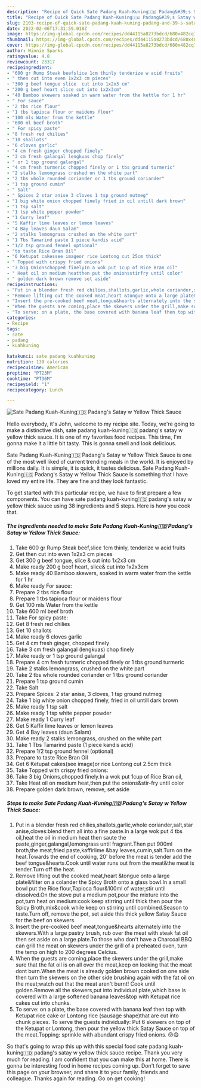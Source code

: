 ```yaml
---
description: "Recipe of Quick Sate Padang Kuah-Kuning🇮🇩 Padang&#39;s Satay w Yellow Thick Sauce"
title: "Recipe of Quick Sate Padang Kuah-Kuning🇮🇩 Padang&#39;s Satay w Yellow Thick Sauce"
slug: 2103-recipe-of-quick-sate-padang-kuah-kuning-padang-and-39-s-satay-w-yellow-thick-sauce
date: 2022-02-06T17:31:59.018Z
image: https://img-global.cpcdn.com/recipes/dd44115a8273bdcd/680x482cq70/sate-padang-kuah-kuning-padangs-satay-w-yellow-thick-sauce-recipe-main-photo.jpg
thumbnail: https://img-global.cpcdn.com/recipes/dd44115a8273bdcd/680x482cq70/sate-padang-kuah-kuning-padangs-satay-w-yellow-thick-sauce-recipe-main-photo.jpg
cover: https://img-global.cpcdn.com/recipes/dd44115a8273bdcd/680x482cq70/sate-padang-kuah-kuning-padangs-satay-w-yellow-thick-sauce-recipe-main-photo.jpg
author: Winnie Sparks
ratingvalue: 4.8
reviewcount: 23317
recipeingredient:
- "600 gr Rump Steak beefslice 1cm thinly tenderize w acid fruits"
- " then cut into even 1x2x3 cm pieces"
- "300 g beef tongue slice  cut into 1x2x3 cm"
- "200 g beef heart slice cut into 1x2x3cm"
- "40 Bamboo skewers soaked in warm water from the kettle for 1 hr"
- " For sauce"
- "2 tbs rice flour"
- "1 tbs tapioca flour or maidens flour"
- "100 mls Water from the kettle"
- "600 ml beef broth"
- " For spicy paste"
- "8 fresh red chilies"
- "10 shallots"
- "6 cloves garlic"
- "4 cm fresh ginger chopped finely"
- "3 cm fresh galangal lengkuas chop finely"
- " or 1 tsp ground galangal"
- "4 cm fresh turmeric chopped finely or 1 tbs ground turmeric"
- "2 stalks lemongrass crushed on the white part"
- "2 tbs whole rounded coriander or 1 tbs ground coriander"
- "1 tsp ground cumin"
- " Salt"
- " Spices 2 star anise 3 cloves 1 tsp ground nutmeg"
- "1 big white onion chopped finely fried in oil untill dark brown"
- "1 tsp salt"
- "1 tsp white pepper powder"
- "1 Curry leaf"
- "5 Kaffir lime leaves or lemon leaves"
- "4 Bay leaves daun Salam"
- "2 stalks lemongrass crushed on the white part"
- "1 Tbs Tamarind paste 1 piece kandis acid"
- "1/2 tsp ground fennel optional"
- "to taste Rice Bran Oil"
- "6 Ketupat cakessee imageor rice Lontong cut 25cm thick"
- " Topped with crispy fried onions"
- "3 big Onionschopped finelyIn a wok put 1cup of Rice Bran oil"
- " Heat oil on medium heatthen put the onionsstirfry until color"
- " golden dark brown remove set aside"
recipeinstructions:
- "Put in a blender fresh red chilies,shallots,garlic,whole coriander,salt,star anise,cloves:blend them all into a fine paste.In a large wok put 4 tbs oil,heat the oil in medium heat then saute the paste,ginger,galangal,lemongrass until fragrant.Then put 900ml broth,the meat,fried paste,kaffirlime &bay leaves,cumin,salt.Turn on the heat.Towards the end of cooking, 20' before the meat is tender add the beef tongue&hearts.Cook until water runs out from the meat&the meat is tender.Turn off the heat."
- "Remove lifting out the cooked meat,heart &tongue onto a large plate&filter on a colander the Spicy Broth onto a glass bowl.In a small bowl put the Rice flour,Tapioca flour&100ml of water;stir until dissolved.On the stove put a medium pot,pour the mixture into the pot,turn heat on medium:cook keep stirring until thick then pour the Spicy Broth,mix&cook while keep on stirring until combined.Season to taste.Turn off, remove the pot, set aside this thick yellow Satay Sauce for the beef on skewers."
- "Insert the pre-cooked beef meat,tongue&hearts alternately into the skewers.With a large pastry brush, rub over the meat with steak fat oil then set aside on a large plate.To those who don't have a Charcoal BBQ can grill the meat on skewers under the grill of a preheated oven, turn the temp on high to 200 degrees Celcius."
- "When the guests are coming,place the skewers under the grill,make sure that the fat oil is on all over the meat,keep on looking that the meat dont burn.When the meat is already golden brown cooked on one side then turn the skewers on the other side brushing again with the fat oil on the meat;watch out that the meat aren't burnt! Cook until golden.Remove all the skewers,put into individual plate,which base is covered with a large softened banana leaves&top with Ketupat rice cakes cut into chunks."
- "To serve: on a plate, the base covered with banana leaf then top with Ketupat rice cake or Lontong rice (sausage shape)that are cut into chunk pieces. To serve the guests individually: Put 6 skewers on top of the Ketupat or Lontong, then pour the yellow thick Satay Sauce on top of the meat.Topping: sprinkle with abundant crispy fried onions. 😚😋"
categories:
- Recipe
tags:
- sate
- padang
- kuahkuning

katakunci: sate padang kuahkuning 
nutrition: 139 calories
recipecuisine: American
preptime: "PT23M"
cooktime: "PT36M"
recipeyield: "1"
recipecategory: Lunch

---
```



![Sate Padang Kuah-Kuning🇮🇩 Padang's Satay w Yellow Thick Sauce](https://img-global.cpcdn.com/recipes/dd44115a8273bdcd/680x482cq70/sate-padang-kuah-kuning-padangs-satay-w-yellow-thick-sauce-recipe-main-photo.jpg)

Hello everybody, it's John, welcome to my recipe site. Today, we're going to make a distinctive dish, sate padang kuah-kuning🇮🇩 padang's satay w yellow thick sauce. It is one of my favorites food recipes. This time, I'm gonna make it a little bit tasty. This is gonna smell and look delicious.



Sate Padang Kuah-Kuning🇮🇩 Padang's Satay w Yellow Thick Sauce is one of the most well liked of current trending meals in the world. It is enjoyed by millions daily. It is simple, it is quick, it tastes delicious. Sate Padang Kuah-Kuning🇮🇩 Padang's Satay w Yellow Thick Sauce is something that I have loved my entire life. They are fine and they look fantastic.


To get started with this particular recipe, we have to first prepare a few components. You can have sate padang kuah-kuning🇮🇩 padang's satay w yellow thick sauce using 38 ingredients and 5 steps. Here is how you cook that.

<!--inarticleads1-->

##### The ingredients needed to make Sate Padang Kuah-Kuning🇮🇩 Padang's Satay w Yellow Thick Sauce:

1. Take 600 gr Rump Steak beef,slice 1cm thinly, tenderize w acid fruits
1. Get  then cut into even 1x2x3 cm pieces
1. Get 300 g beef tongue, slice & cut into 1x2x3 cm
1. Make ready 200 g beef heart, slice& cut into 1x2x3cm
1. Make ready 40 Bamboo skewers, soaked in warm water from the kettle for 1 hr
1. Make ready  For sauce:
1. Prepare 2 tbs rice flour
1. Prepare 1 tbs tapioca flour or maidens flour
1. Get 100 mls Water from the kettle
1. Take 600 ml beef broth
1. Take  For spicy paste:
1. Get 8 fresh red chilies
1. Get 10 shallots
1. Make ready 6 cloves garlic
1. Get 4 cm fresh ginger, chopped finely
1. Take 3 cm fresh galangal (lengkuas) chop finely
1. Make ready  or 1 tsp ground galangal
1. Prepare 4 cm fresh turmeric chopped finely or 1 tbs ground turmeric
1. Take 2 stalks lemongrass, crushed on the white part
1. Take 2 tbs whole rounded coriander or 1 tbs ground coriander
1. Prepare 1 tsp ground cumin
1. Take  Salt
1. Prepare  Spices: 2 star anise, 3 cloves, 1 tsp ground nutmeg
1. Take 1 big white onion chopped finely, fried in oil untill dark brown
1. Make ready 1 tsp salt
1. Make ready 1 tsp white pepper powder
1. Make ready 1 Curry leaf
1. Get 5 Kaffir lime leaves or lemon leaves
1. Get 4 Bay leaves (daun Salam)
1. Make ready 2 stalks lemongrass, crushed on the white part
1. Take 1 Tbs Tamarind paste (1 piece kandis acid)
1. Prepare 1/2 tsp ground fennel (optional)
1. Prepare to taste Rice Bran Oil
1. Get 6 Ketupat cakes(see image)or rice Lontong cut 2.5cm thick
1. Take  Topped with crispy fried onions:
1. Take 3 big Onions,chopped finely.In a wok put 1cup of Rice Bran oil,
1. Take  Heat oil on medium heat,then put the onions&stir-fry until color
1. Prepare  golden dark brown, remove, set aside




<!--inarticleads2-->

##### Steps to make Sate Padang Kuah-Kuning🇮🇩 Padang's Satay w Yellow Thick Sauce:

1. Put in a blender fresh red chilies,shallots,garlic,whole coriander,salt,star anise,cloves:blend them all into a fine paste.In a large wok put 4 tbs oil,heat the oil in medium heat then saute the paste,ginger,galangal,lemongrass until fragrant.Then put 900ml broth,the meat,fried paste,kaffirlime &bay leaves,cumin,salt.Turn on the heat.Towards the end of cooking, 20' before the meat is tender add the beef tongue&hearts.Cook until water runs out from the meat&the meat is tender.Turn off the heat.
1. Remove lifting out the cooked meat,heart &tongue onto a large plate&filter on a colander the Spicy Broth onto a glass bowl.In a small bowl put the Rice flour,Tapioca flour&100ml of water;stir until dissolved.On the stove put a medium pot,pour the mixture into the pot,turn heat on medium:cook keep stirring until thick then pour the Spicy Broth,mix&cook while keep on stirring until combined.Season to taste.Turn off, remove the pot, set aside this thick yellow Satay Sauce for the beef on skewers.
1. Insert the pre-cooked beef meat,tongue&hearts alternately into the skewers.With a large pastry brush, rub over the meat with steak fat oil then set aside on a large plate.To those who don't have a Charcoal BBQ can grill the meat on skewers under the grill of a preheated oven, turn the temp on high to 200 degrees Celcius.
1. When the guests are coming,place the skewers under the grill,make sure that the fat oil is on all over the meat,keep on looking that the meat dont burn.When the meat is already golden brown cooked on one side then turn the skewers on the other side brushing again with the fat oil on the meat;watch out that the meat aren't burnt! Cook until golden.Remove all the skewers,put into individual plate,which base is covered with a large softened banana leaves&top with Ketupat rice cakes cut into chunks.
1. To serve: on a plate, the base covered with banana leaf then top with Ketupat rice cake or Lontong rice (sausage shape)that are cut into chunk pieces. To serve the guests individually: Put 6 skewers on top of the Ketupat or Lontong, then pour the yellow thick Satay Sauce on top of the meat.Topping: sprinkle with abundant crispy fried onions. 😚😋




So that's going to wrap this up with this special food sate padang kuah-kuning🇮🇩 padang's satay w yellow thick sauce recipe. Thank you very much for reading. I am confident that you can make this at home. There is gonna be interesting food in home recipes coming up. Don't forget to save this page on your browser, and share it to your family, friends and colleague. Thanks again for reading. Go on get cooking!
